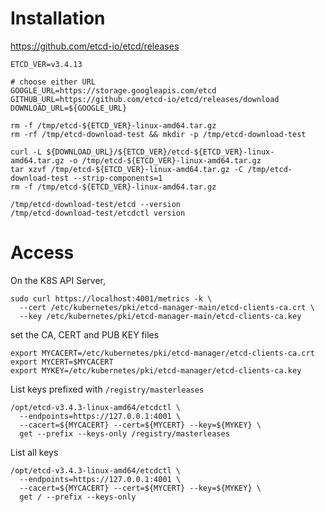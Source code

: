 # Installation

https://github.com/etcd-io/etcd/releases

    ETCD_VER=v3.4.13

    # choose either URL
    GOOGLE_URL=https://storage.googleapis.com/etcd
    GITHUB_URL=https://github.com/etcd-io/etcd/releases/download
    DOWNLOAD_URL=${GOOGLE_URL}

    rm -f /tmp/etcd-${ETCD_VER}-linux-amd64.tar.gz
    rm -rf /tmp/etcd-download-test && mkdir -p /tmp/etcd-download-test

    curl -L ${DOWNLOAD_URL}/${ETCD_VER}/etcd-${ETCD_VER}-linux-amd64.tar.gz -o /tmp/etcd-${ETCD_VER}-linux-amd64.tar.gz
    tar xzvf /tmp/etcd-${ETCD_VER}-linux-amd64.tar.gz -C /tmp/etcd-download-test --strip-components=1
    rm -f /tmp/etcd-${ETCD_VER}-linux-amd64.tar.gz

    /tmp/etcd-download-test/etcd --version
    /tmp/etcd-download-test/etcdctl version

# Access

On the K8S API Server,

    sudo curl https://localhost:4001/metrics -k \
      --cert /etc/kubernetes/pki/etcd-manager-main/etcd-clients-ca.crt \
      --key /etc/kubernetes/pki/etcd-manager-main/etcd-clients-ca.key

set the CA, CERT and PUB KEY files

    export MYCACERT=/etc/kubernetes/pki/etcd-manager/etcd-clients-ca.crt
    export MYCERT=$MYCACERT
    export MYKEY=/etc/kubernetes/pki/etcd-manager/etcd-clients-ca.key

List keys prefixed with `/registry/masterleases`

    /opt/etcd-v3.4.3-linux-amd64/etcdctl \
      --endpoints=https://127.0.0.1:4001 \
      --cacert=${MYCACERT} --cert=${MYCERT} --key=${MYKEY} \
      get --prefix --keys-only /registry/masterleases

List all keys

    /opt/etcd-v3.4.3-linux-amd64/etcdctl \
      --endpoints=https://127.0.0.1:4001 \
      --cacert=${MYCACERT} --cert=${MYCERT} --key=${MYKEY} \
      get / --prefix --keys-only


